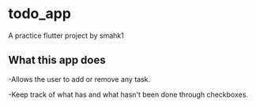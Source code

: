 # todo_app

A practice flutter project by smahk1

## What this app does
-Allows the user to add or remove any task.

-Keep track of what has and what hasn't been done through checkboxes.

